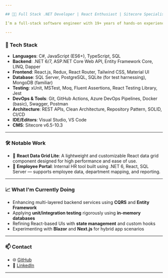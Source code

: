 ```yaml
---

## 👨‍💻 Full Stack .NET Developer | React Enthusiast | Sitecore Specialist | Clean Code Advocate

I’m a full-stack software engineer with 19+ years of hands-on experience in building scalable enterprise web applications. My primary expertise lies in **.NET Core (C#)** for backend development and **React.js** for crafting modern, performant frontends. I follow clean architecture principles and enjoy writing testable, maintainable code across the stack.

---
```


### 🔧 Tech Stack

* **Languages**: C#, JavaScript (ES6+), TypeScript, SQL
* **Backend**: .NET 6/7, ASP.NET Core Web API, Entity Framework Core, LINQ, Dapper
* **Frontend**: React.js, Redux, React Router, Tailwind CSS, Material UI
* **Database**: SQL Server, PostgreSQL, SQLite (for test harnessing), MongoDB (familiar)
* **Testing**: xUnit, MSTest, Moq, Fluent Assertions, React Testing Library, Jest
* **DevOps & Tools**: Git, GitHub Actions, Azure DevOps Pipelines, Docker (basic), Swagger, Postman
* **Architecture**: REST APIs, Clean Architecture, Repository Pattern, SOLID, CI/CD
* **IDE/Editors**: Visual Studio, VS Code
* **CMS**: Sitecore v6.5-10.3

---

### 🛠️ Notable Work

* 🎯 **React Data Grid Lite**: A lightweight and customizable React data grid component designed for high performance and ease of use.
* 🔄 **Employee Portal**: Internal HR tool built using .NET 6, React, SQL Server — supports employee data, department mapping, and reporting.

---

### 📈 What I'm Currently Doing

* Enhancing multi-layered backend services using **CQRS** and **Entity Framework**
* Applying **unit/integration testing** rigorously using **in-memory databases**
* Refining React-based UIs with **state management** and custom hooks
* Experimenting with **Blazor** and **Next.js** for hybrid app scenarios

---

### 📫 Contact

* 🌐 [GitHub](https://github.com/ricky-sharma)
* 💼 [LinkedIn](https://au.linkedin.com/in/vinay-sharma-2022354)

---
